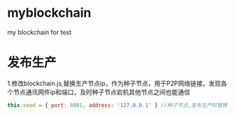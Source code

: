 # myblockchain
my  blockchain for test
# 发布生产
1.修改blockchain.js,替换生产节点ip，作为种子节点，用于P2P网络链接，发现各个节点通讯网件ip和端口，及时种子节点宕机其他节点之间也能通信
```Javascript
this.seed = { port: 8001, address: '127.0.0.1' } //种子节点,发布生产时替换为外网IP
```

